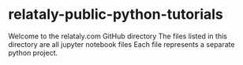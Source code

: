 # relataly-public-python-tutorials
Welcome to the relataly.com GitHub directory
The files listed in this directory are all jupyter notebook files
Each file represents a separate python project.
